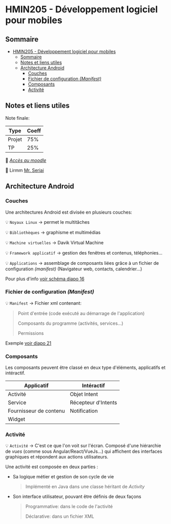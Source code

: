 # HMIN205 - Développement logiciel pour mobiles

## Sommaire

- [HMIN205 - Développement logiciel pour mobiles](#hmin205---développement-logiciel-pour-mobiles)
	- [Sommaire](#sommaire)
	- [Notes et liens utiles](#notes-et-liens-utiles)
	- [Architecture Android](#architecture-android)
		- [Couches](#couches)
		- [Fichier de configuration *(Manifest)*](#fichier-de-configuration-manifest)
		- [Composants](#composants)
		- [Activité](#activité)

## Notes et liens utiles

Note finale:

| Type   | Coeff |
| ------ | ----- |
| Projet | 75%   |
| TP     | 25%   |

:link: [*Accès au moodle*](https://moodle.umontpellier.fr/course/view.php?id=5886 "Accèder au moodle")

:link: Lirmm [Mr. Seriai](https://www.lirmm.fr/~seriai/index.php?n=Enseignement.Activit%e9sDenseignement)

## Architecture Android

### Couches

Une architectures Android est divisée en plusieurs couches:

:bulb: `Noyaux Linux` &rarr; permet le multitâches

:bulb: `Bibliothèques` &rarr; graphisme et multimédias

:bulb: `Machine virtuelles` &rarr; Davik Virtual Machine

:bulb: `Framework applicatif` &rarr; gestion des fenêtres et contenus, téléphonies...

:bulb: `Applications` &rarr; assemblage de composants liées grâce à un fichier de configuration *(manifest)* (Navigateur web, contacts, calendrier...)

Pour plus d'info [voir schéma diapo 16](https://github.com/DocAmaroo/M1Aigle/blob/master/s2/HMIN205/cours/Cours1_2021.pdf)

### Fichier de configuration *(Manifest)*

:bulb: `Manifest` &rarr; Fichier xml contenant:

> Point d'entrée (code exécuté au démarrage de l'application)
>
> Composants du programme (activités, services...)
> 
> Permissions

Exemple [voir diapo 21](https://github.com/DocAmaroo/M1Aigle/blob/master/s2/HMIN205/cours/Cours1_2021.pdf)

### Composants
Les composants peuvent être classé en deux type d'éléments, applicatifs et intéractif.

| Applicatif             | Intéractif          |
| ---------------------- | ------------------- |
| Activité               | Objet Intent        |
| Service                | Récepteur d'Intents |
| Fournisseur de contenu | Notification        |
| Widget                 |                     |

### Activité

:bulb: `Activité` &rarr; C'est ce que l'on voit sur l'écran. Composé d'une hiérarchie de *vues* (comme sous Angular/React/VueJs...) qui affichent des interfaces graphiques et répondent aux actions utilisateurs.

Une activité est composée en deux parties :

- Sa logique métier et gestion de son cycle de vie
  > Implémenté en Java dans une classe héritant de *Activity*

- Son interface utilisateur, pouvant être définis de deux façons
  > Programmative: dans le code de l'activité
	>
  > Déclarative: dans un fichier XML
  